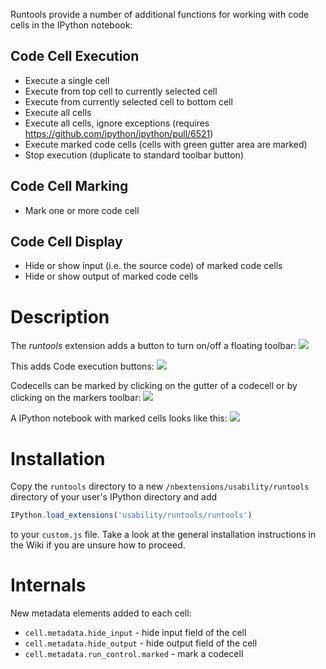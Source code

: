 Runtools provide a number of additional functions for working with code cells in the IPython notebook:

Code Cell Execution
---
* Execute a single cell
* Execute from top cell to currently selected cell
* Execute from currently selected cell to bottom cell
* Execute all cells
* Execute all cells, ignore exceptions (requires https://github.com/ipython/ipython/pull/6521)
* Execute marked code cells (cells with green gutter area are marked)
* Stop execution (duplicate to standard toolbar button)

Code Cell Marking
---
* Mark one or more code cell

Code Cell Display
---
* Hide or show input (i.e. the source code) of marked code cells
* Hide or show output of marked code cells

Description
===========
The *runtools* extension adds a button to turn on/off a floating toolbar:
![](https://raw.github.com/ipython-contrib/IPython-notebook-extensions/master/wiki-images/runtools.png)

This adds Code execution buttons:
![](https://raw.github.com/ipython-contrib/IPython-notebook-extensions/master/wiki-images/runtools_execute.png)

Codecells can be marked by clicking on the gutter of a codecell or by clicking on the markers toolbar:
![](https://raw.github.com/ipython-contrib/IPython-notebook-extensions/master/wiki-images/runtools_marker.png)

A IPython notebook with marked cells looks like this:
![](https://raw.github.com/ipython-contrib/IPython-notebook-extensions/master/wiki-images/runtools_nb.png)

Installation
============
Copy the `runtools` directory to a new `/nbextensions/usability/runtools` directory of your user's IPython directory and add
```javascript
IPython.load_extensions('usability/runtools/runtools')
```
to your `custom.js` file. Take a look at the general installation instructions in the Wiki if you are unsure how to proceed.

Internals
=========

New metadata elements added to each cell:
* `cell.metadata.hide_input` - hide input field of the cell
* `cell.metadata.hide_output` - hide output field of the cell
* `cell.metadata.run_control.marked` - mark a codecell
